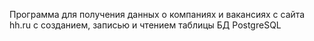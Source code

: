 Программа для получения данных о компаниях и вакансиях с сайта hh.ru с созданием, записью и чтением таблицы БД PostgreSQL